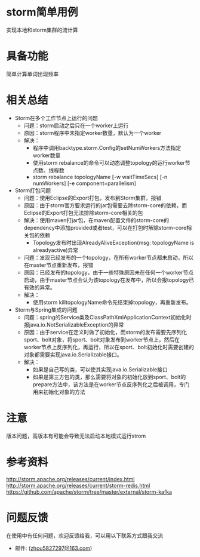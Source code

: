 # storm简单用例
实现本地和storm集群的流计算

# 具备功能
简单计算单词出现频率

# 相关总结
* Storm在多个工作节点上运行的问题
    * 问题：storm启动之后只在一个worker上运行
    * 原因：storm程序中未指定worker数量，默认为一个worker
    * 解决：
        * 程序中调用backtype.storm.Config的setNumWorkers方法指定worker数量
        * 使用storm rebalance的命令可以动态调整topology的运行worker节点数、线程数
        * storm rebalance topologyName [-w waitTimeSecs] [-n numWorkers] [-e component=parallelism]
* Storm打包问题
    * 问题：使用Eclipse的Export打包，发布到Storm集群，报错
    * 原因：由于storm官方要求运行的jar包需要去除storm-core的依赖，而Eclipse的Export打包无法排除storm-core相关的包
    * 解决：使用maven打jar包，在maven配置文件的storm-core的dependency中添加<scope>provided</scope>或者<scope>test</scope>，可以在打包时解除storm-core相关包的依赖
        * Topology发布时出现AlreadyAliveException(msg: topologyName is alreadyactive)异常
    * 问题：发现已经发布的一个topology，在所有worker节点都未启动，所以在master节点重新发布，报错
    * 原因：已经发布的topology，由于一些特殊原因未在任何一个worker节点启动，由于master节点会认为该topology在发布中，所以会报topology已有效的异常。
    * 解决：
        * 使用storm killtopologyName命令先结束掉topology，再重新发布。
* Storm与Spring集成的问题
    * 问题：spring的Service类及ClassPathXmlApplicationContext初始化时报java.io.NotSerializableException的异常
    * 原因：由于service在定义时做了初始化，而storm的发布需要先序列化sport、bolt对象，将sport、bolt对象发布到worker节点上，然后在worker节点上反序列化，再运行，所以在sport、bolt初始化时需要创建的对象都需要实现java.io.Serializable接口。
    * 解决：
        * 如果是自己写的类，可以使其实现java.io.Serializable接口
        * 如果是第三方包的类，那么需要将对象的初始化放到sport、bolt的prepare方法中，该方法是在worker节点反序列化之后被调用，专门用来初始化对象的方法
  
# 注意
版本问题，高版本有可能会导致无法启动本地模式运行strom
      
# 参考资料
http://storm.apache.org/releases/current/index.html  
http://storm.apache.org/releases/current/storm-redis.html  
https://github.com/apache/storm/tree/master/external/storm-kafka  

# 问题反馈
在使用中有任何问题，欢迎反馈给我，可以用以下联系方式跟我交流

* 邮件: (zhou5827297@163.com)
